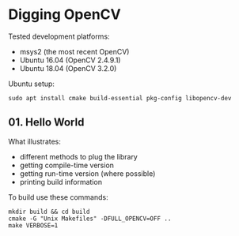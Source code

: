# Digging OpenCV

Tested development platforms:
* msys2 (the most recent OpenCV)
* Ubuntu 16.04 (OpenCV 2.4.9.1)
* Ubuntu 18.04 (OpenCV 3.2.0)

Ubuntu setup:

    sudo apt install cmake build-essential pkg-config libopencv-dev

## 01. Hello World

What illustrates:
* different methods to plug the library
* getting compile-time version
* getting run-time version (where possible)
* printing build information

To build use these commands:

    mkdir build && cd build
    cmake -G "Unix Makefiles" -DFULL_OPENCV=OFF ..
    make VERBOSE=1
